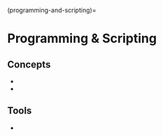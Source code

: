 (programming-and-scripting)=
# Programming & Scripting

## Concepts

* [](native-scripting-tools-in-windows-should-you-use-powershell)
* [](powershell-basics-for-security-professionals)

## Tools

* [](hands-on-with-yaml-basics)